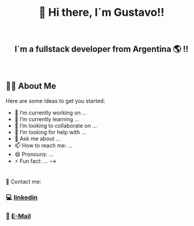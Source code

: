 <h1 align="center">👋 Hi there, I´m Gustavo!!</h1>
<br/>
<h2 align="center">I´m a fullstack developer from Argentina 🌎 !!</h2>
<br/>

## 🙋‍♂️ About Me
Here are some ideas to get you started:

- 🔭 I’m currently working on ...
- 🌱 I’m currently learning ...
- 👯 I’m looking to collaborate on ...
- 🤔 I’m looking for help with ...
- 💬 Ask me about ...
- 📫 How to reach me: ...
- 😄 Pronouns: ...
- ⚡ Fun fact: ...
-->

<br/>
💌 Contact me:

###  💻  [linkedin](https://www.linkedin.com/in/gustavopagano03)
###  📧  [E-Mail](mailto:gustavopagano03@gmail.com)


<!--
